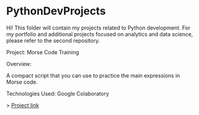 # PythonDevProjects
Hi! This folder will contain my projects related to Python development. For my portfolio and additional projects focused on analytics and data science, please refer to the second repository.
<br>
<p> Project: Morse Code Training </p>
<p> Overview: <p>A compact script that you can use to practice the main expressions in Morse code.<p>
Technologies Used: Google Colaboratory<p>
> <a href="https://github.com/Morse_%25D0%25A1ode_Training.ipynb">Project link</a>